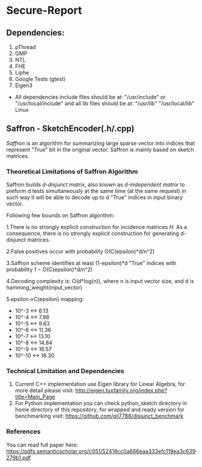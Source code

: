 # Secure-Report

## Dependencies:

1. pThread
2. GMP
3. NTL
4. FHE
5. Liphe
6. Google Tests (gtest)
7. Eigen3

* All dependencies include files should be at: "/usr/include" or "/usr/local/include" 
and all lib files should be at: "/usr/lib" "/usr/local/lib" Linux

## Saffron - SketchEncoder(.h/.cpp)
*Saffron* is an algorithm for summarizing large sparse vector into indices that represent "True" bit in the original vector.
Saffron is mainly based on sketch matrices.

### Theoretical Limitations of Saffron Algorithm
Saffron builds *d-disjunct matrix*, also known as *d-independent matrix* to preform d tests simultaneously 
at the same time (at the same request) in such way it will be able to decode up to d "True" indices in input binary vector.

Following few bounds on Saffron algorithm:

1.There is no strongly explicit construction for incidence matrices *H*. As a consequence, there is no
  strongly explicit construction for generating d-disjunct matrices.
   
2.False positives occur with probability O(C(epsilon)*d/n^2)

3.Saffron scheme identifies at least (1-epsilon)*d "True" indices with probability 1 − O(C(epsilon)*d/n^2)

4.Decoding complexity is: O(d*log(n)), where n is input vector size, and d is hamming_weight(input_vector)

5.epsilon->C(epsilon) mapping:
* 10^-3   <->   6.13
* 10^-4   <->   7.88
* 10^-5   <->   9.63
* 10^-6   <->   11.36
* 10^-7   <->   13.10
* 10^-8   <->   14.84
* 10^-9   <->   16.57
* 10^-10  <->   18.30

### Technical Limitation and Dependencies
1. Current C++ implementation use Eigen library for Linear Algebra, for more detail please visit: 
http://eigen.tuxfamily.org/index.php?title=Main_Page
2. For Python implementation you can check python_sketch directory in home directory of this repository, for wrapped and
 ready version for benchmarking visit: https://github.com/gil7788/disjunct_benchmark

### References
You can read full paper here: 
https://pdfs.semanticscholar.org/c051/52418cc0a666eaa333efc119ea3c639279b1.pdf